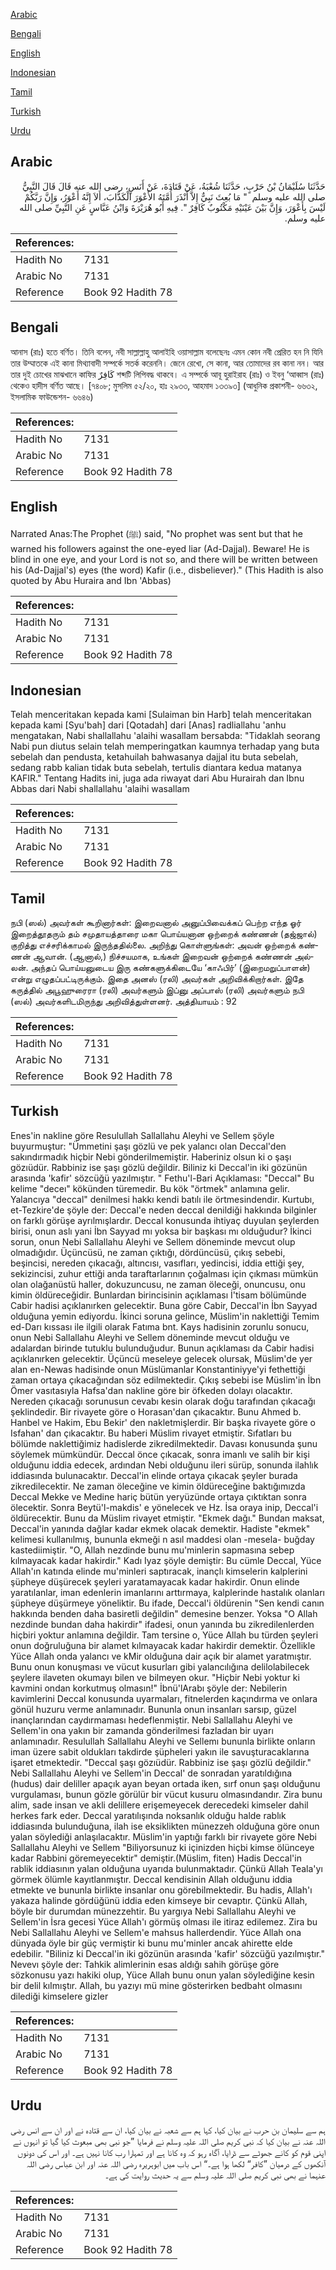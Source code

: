 [Arabic](#arabic)

[Bengali](#bengali)

[English](#english)

[Indonesian](#indonesian)

[Tamil](#tamil)

[Turkish](#turkish)

[Urdu](#urdu)

## Arabic


<div dir="rtl" lang="ar" style={{fontSize:'larger',backgroundColor:'#f8f9fa',padding:20}}>
حَدَّثَنَا سُلَيْمَانُ بْنُ حَرْبٍ، حَدَّثَنَا شُعْبَةُ، عَنْ قَتَادَةَ، عَنْ أَنَسٍ، رضى الله عنه قَالَ قَالَ النَّبِيُّ صلى الله عليه وسلم ‏ "‏ مَا بُعِثَ نَبِيٌّ إِلاَّ أَنْذَرَ أُمَّتَهُ الأَعْوَرَ الْكَذَّابَ، أَلاَ إِنَّهُ أَعْوَرُ، وَإِنَّ رَبَّكُمْ لَيْسَ بِأَعْوَرَ، وَإِنَّ بَيْنَ عَيْنَيْهِ مَكْتُوبٌ كَافِرٌ ‏"‏‏.‏ فِيهِ أَبُو هُرَيْرَةَ وَابْنُ عَبَّاسٍ عَنِ النَّبِيِّ صلى الله عليه وسلم‏.‏
</div>
<div style={{backgroundColor:'#f8f9fa',padding:20, marginBottom: 10}}><table> <thead> <tr> <th>References:</th> <th></th> </tr> </thead> <tbody><tr><td>Hadith No</td><td>7131</td></tr><tr><td>Arabic No</td><td>7131</td></tr><tr><td>Reference</td><td>Book 92 Hadith 78</td></tr></tbody></table></div>

## Bengali


<div dir="ltr" lang="bn" style={{fontSize:'larger',backgroundColor:'#f8f9fa',padding:20}}>
আনাস (রাঃ) হতে বর্ণিত। তিনি বলেন, নবী সাল্লাল্লাহু আলাইহি ওয়াসাল্লাম বলেছেনঃ এমন কোন নবী প্রেরিত হন নি যিনি তার উম্মাতকে এই কানা মিথ্যাবাদী সম্পর্কে সতর্ক করেননি। জেনে রেখো, সে কানা, আর তোমাদের রব কানা নন। আর তার দুই চোখের মাঝখানে কাফির كَافِرٌ শব্দটি লিপিবদ্ধ থাকবে। এ সম্পর্কে আবূ হুরাইরাহ (রাঃ) ও ইবনু ‘আব্বাস (রাঃ) থেকেও হাদীস বর্ণিত আছে। [৭৪০৮; মুসলিম ৫২/২০, হাঃ ২৯৩৩, আহমাদ ১৩৩৯৩] (আধুনিক প্রকাশনী- ৬৬৩২, ইসলামিক ফাউন্ডেশন- ৬৬৪৬)
</div>
<div style={{backgroundColor:'#f8f9fa',padding:20, marginBottom: 10}}><table> <thead> <tr> <th>References:</th> <th></th> </tr> </thead> <tbody><tr><td>Hadith No</td><td>7131</td></tr><tr><td>Arabic No</td><td>7131</td></tr><tr><td>Reference</td><td>Book 92 Hadith 78</td></tr></tbody></table></div>

## English


<div dir="ltr" lang="en" style={{fontSize:'larger',backgroundColor:'#f8f9fa',padding:20}}>
Narrated Anas:The Prophet (ﷺ) said, "No prophet was sent but that he warned his followers against the one-eyed liar (Ad-Dajjal). Beware! He is blind in one eye, and your Lord is not so, and there will be written between his (Ad-Dajjal's) eyes (the word) Kafir (i.e., disbeliever)." (This Hadith is also quoted by Abu Huraira and Ibn 'Abbas)
</div>
<div style={{backgroundColor:'#f8f9fa',padding:20, marginBottom: 10}}><table> <thead> <tr> <th>References:</th> <th></th> </tr> </thead> <tbody><tr><td>Hadith No</td><td>7131</td></tr><tr><td>Arabic No</td><td>7131</td></tr><tr><td>Reference</td><td>Book 92 Hadith 78</td></tr></tbody></table></div>

## Indonesian


<div dir="ltr" lang="id" style={{fontSize:'larger',backgroundColor:'#f8f9fa',padding:20}}>
Telah menceritakan kepada kami [Sulaiman bin Harb] telah menceritakan kepada kami [Syu'bah] dari [Qotadah] dari [Anas] radliallahu 'anhu mengatakan, Nabi shallallahu 'alaihi wasallam bersabda: "Tidaklah seorang Nabi pun diutus selain telah memperingatkan kaumnya terhadap yang buta sebelah dan pendusta, ketahuilah bahwasanya dajjal itu buta sebelah, sedang rabb kalian tidak buta sebelah, tertulis diantara kedua matanya KAFIR." Tentang Hadits ini, juga ada riwayat dari Abu Hurairah dan Ibnu Abbas dari Nabi shallallahu 'alaihi wasallam
</div>
<div style={{backgroundColor:'#f8f9fa',padding:20, marginBottom: 10}}><table> <thead> <tr> <th>References:</th> <th></th> </tr> </thead> <tbody><tr><td>Hadith No</td><td>7131</td></tr><tr><td>Arabic No</td><td>7131</td></tr><tr><td>Reference</td><td>Book 92 Hadith 78</td></tr></tbody></table></div>

## Tamil


<div dir="ltr" lang="ta" style={{fontSize:'larger',backgroundColor:'#f8f9fa',padding:20}}>
நபி (ஸல்) அவர்கள் கூறினார்கள்: இறைவனால் அனுப்பிவைக்கப் பெற்ற எந்த ஓர் இறைத்தூதரும் தம் சமுதாயத்தாரை மகா பொய்யனான ஒற்றைக் கண்ணன் (தஜ்ஜால்) குறித்து எச்சரிக்காமல் இருந்ததில்லை. அறிந்து கொள்ளுங்கள்: அவன் ஒற்றைக் கண்ணன் ஆவான். (ஆனால்,) நிச்சயமாக, உங்கள் இறைவன் ஒற்றைக் கண்ணன் அல்லன். அந்தப் பொய்யனுடைய இரு கண்களுக்கிடையே ‘காஃபிர்’ (இறைமறுப்பாளன்) என்று எழுதப்பட்டிருக்கும். இதை அனஸ் (ரலி) அவர்கள் அறிவிக்கிறார்கள். இதே கருத்தில் அபூஹுரைரா (ரலி) அவர்களும் இப்னு அப்பாஸ் (ரலி) அவர்களும் நபி (ஸல்) அவர்களிடமிருந்து அறிவித்துள்ளனர். அத்தியாயம் : 92
</div>
<div style={{backgroundColor:'#f8f9fa',padding:20, marginBottom: 10}}><table> <thead> <tr> <th>References:</th> <th></th> </tr> </thead> <tbody><tr><td>Hadith No</td><td>7131</td></tr><tr><td>Arabic No</td><td>7131</td></tr><tr><td>Reference</td><td>Book 92 Hadith 78</td></tr></tbody></table></div>

## Turkish


<div dir="ltr" lang="tr" style={{fontSize:'larger',backgroundColor:'#f8f9fa',padding:20}}>
Enes'in nakline göre Resulullah Sallallahu Aleyhi ve Sellem şöyle buyurmuştur: "Ümmetini şaşı gözlü ve pek yalancı olan Deccal'den sakındırmadık hiçbir Nebi gönderilmemiştir. Haberiniz olsun ki o şaşı gözıüdür. Rabbiniz ise şaşı gözlü değildir. Biliniz ki Deccal'in iki gözünün arasında 'kafir' sözcüğü yazılmıştır. " Fethu'l-Bari Açıklaması: "Deccal" Bu kelime "deceı" kökünden türemedir. Bu kök "örtmek" anlamına gelir. Yalancıya "deccal" denilmesi hakkı kendi batılı ile örtmesindendir. Kurtubı, et-Tezkire'de şöyle der: Deccal'e neden deccal denildiği hakkında bilginler on farklı görüşe ayrılmışlardır. Deccal konusunda ihtiyaç duyulan şeylerden birisi, onun aslı yani İbn Sayyad mı yoksa bir başkası mı olduğudur? İkinci sorun, onun Nebi Sallallahu Aleyhi ve Sellem döneminde mevcut olup olmadığıdır. Üçüncüsü, ne zaman çıktığı, dördüncüsü, çıkış sebebi, beşincisi, nereden çıkacağı, altıncısı, vasıfları, yedincisi, iddia ettiği şey, sekizincisi, zuhur ettiği anda taraftarlarının çoğalması için çıkması mümkün olan olağanüstü haller, dokuzuncusu, ne zaman öleceği, onuncusu, onu kimin öldüreceğidir. Bunlardan birincisinin açıklaması İ'tisam bölümünde Cabir hadisi açıklanırken gelecektir. Buna göre Cabir, Deccal'in İbn Sayyad olduğuna yemin ediyordu. İkinci soruna gelince, Müslim'in naklettiği Temim ed-Darı kıssası ile ilgili olarak Fatıma bnt. Kays hadisinin zorunlu sonucu, onun Nebi Sallallahu Aleyhi ve Sellem döneminde mevcut olduğu ve adalardan birinde tutuklu bulunduğudur. Bunun açıklaması da Cabir hadisi açıklanırken gelecektir. Üçüncü meseleye gelecek olursak, Müslim'de yer alan en-Newas hadisinde onun Müslümanlar Konstantiniyye'yi fethettiği zaman ortaya çıkacağından söz edilmektedir. Çıkış sebebi ise Müslim'in İbn Ömer vasıtasıyla Hafsa'dan nakline göre bir öfkeden dolayı olacaktır. Nereden çıkacağı sorunusun cevabı kesin olarak doğu tarafından çıkacağı şeklindedir. Bir rivayete göre o Horasan'dan çıkacaktır. Bunu Ahmed b. Hanbel ve Hakim, Ebu Bekir' den nakletmişlerdir. Bir başka rivayete göre o Isfahan' dan çıkacaktır. Bu haberi Müslim rivayet etmiştir. Sıfatları bu bölümde naklettiğimiz hadislerde zikredilmektedir. Davası konusunda şunu söylemek mümkündür. Deccal önce çıkacak, sonra imanlı ve salih bir kişi olduğunu iddia edecek, ardından Nebi olduğunu ileri sürüp, sonunda ilahlık iddiasında bulunacaktır. Deccal'in elinde ortaya çıkacak şeyler burada zikredilecektir. Ne zaman öleceğine ve kimin öldüreceğine baktığımızda Deccal Mekke ve Medine hariç bütün yeryüzünde ortaya çıktıktan sonra ölecektir. Sonra Beytü'l-makdis' e yönelecek ve Hz. İsa oraya inip, Deccal'i öldürecektir. Bunu da Müslim rivayet etmiştir. "Ekmek dağı." Bundan maksat, Deccal'in yanında dağlar kadar ekmek olacak demektir. Hadiste "ekmek" kelimesi kullanılmış, bununla ekmeği n asıl maddesi olan -mesela- buğday kastediimiştir. "O, Allah nezdinde bunu mu'minlerin sapmasına sebep kılmayacak kadar hakirdir." Kadı Iyaz şöyle demiştir: Bu cümle Deccal, Yüce Allah'ın katında elinde mu'minleri saptıracak, inançlı kimselerin kalplerini şüpheye düşürecek şeyleri yaratamayacak kadar hakirdir. Onun elinde yaratılanlar, iman edenlerin imanlarını arttırmaya, kalplerinde hastalık olanları şüpheye düşürmeye yöneliktir. Bu ifade, Deccal'i öldürenin "Sen kendi canın hakkında benden daha basiretli değildin" demesine benzer. Yoksa "O Allah nezdinde bundan daha hakirdir" ifadesi, onun yanında bu zikredilenlerden hiçbiri yoktur anlamına değildir. Tam tersine o, Yüce Allah bu türden şeyleri onun doğruluğuna bir alamet kılmayacak kadar hakirdir demektir. Özellikle Yüce Allah onda yalancı ve kMir olduğuna dair açık bir alamet yaratmıştır. Bunu onun konuşması ve vücut kusurları gibi yalancılığına delilolabilecek şeylere ilaveten okumayı bilen ve bilmeyen okur. "Hiçbir Nebi yoktur ki kavmini ondan korkutmuş olmasın!" İbnü'lArabı şöyle der: Nebilerin kavimlerini Deccal konusunda uyarmaları, fitnelerden kaçındırma ve onlara gönül huzuru verme anlamınadır. Bununla onun insanları sarsıp, güzel inançlarından caydırmaması hedeflenmiştir. Nebi Sallallahu Aleyhi ve Sellem'in ona yakın bir zamanda gönderilmesi fazladan bir uyarı anlamınadır. Resulullah Sallallahu Aleyhi ve Sellemı bununla birlikte onların iman üzere sabit oldukları takdirde şüpheleri yakın ile savuşturacaklarına işaret etmektedir. "Deccal şaşı gözıüdür. Rabbiniz ise şaşı gözlü değildir." Nebi Sallallahu Aleyhi ve Sellem'in Deccal' de sonradan yaratıldığına (hudus) dair deliller apaçık ayan beyan ortada iken, sırf onun şaşı olduğunu vurgulaması, bunun gözle görülür bir vücut kusuru olmasındandır. Zira bunu alim, sade insan ve akli delillere erişemeyecek derecedeki kimseler dahil herkes fark eder. Deccal yaratılışında noksanlık olduğu halde rablık iddiasında bulunduğuna, ilah ise eksiklikten münezzeh olduğuna göre onun yalan söylediği anlaşılacaktır. Müslim'in yaptığı farklı bir rivayete göre Nebi Sallallahu Aleyhi ve Sellem "Biliyorsunuz ki içinizden hiçbi kimse ölünceye kadar Rabbini göremeyecektir" demiştir.(Müslim, fiten) Hadis Deccal'in rablik iddiasının yalan olduğuna uyarıda bulunmaktadır. Çünkü Allah Teala'yı görmek ölümle kayıtlanmıştır. Deccal kendisinin Allah olduğunu iddia etmekte ve bununla birlikte insanlar onu görebilmektedir. Bu hadis, Allah'ı yakaza halinde gördüğünü iddia eden kimseye bir cevaptır. Çünkü Allah, böyle bir durumdan münezzehtir. Bu yargıya Nebi Sallallahu Aleyhi ve Sellem'in İsra gecesi Yüce Allah'ı görmüş olması ile itiraz edilemez. Zira bu Nebi Sallallahu Aleyhi ve Sellem'e mahsus hallerdendir. Yüce Allah ona dünyada öyle bir güç vermiştir ki bunu mu'minler ancak ahirette elde edebilir. "Biliniz ki Deccal'in iki gözünün arasında 'kafir' sözcüğü yazılmıştır." Nevevı şöyle der: Tahkik alimlerinin esas aldığı sahih görüşe göre sözkonusu yazı hakiki oIup, Yüce Allah bunu onun yalan söyIediğine kesin bir delil kıImıştır. Allah, bu yazıyı mü mine gösterirken bedbaht oImasını dilediği kimseIere gizIer
</div>
<div style={{backgroundColor:'#f8f9fa',padding:20, marginBottom: 10}}><table> <thead> <tr> <th>References:</th> <th></th> </tr> </thead> <tbody><tr><td>Hadith No</td><td>7131</td></tr><tr><td>Arabic No</td><td>7131</td></tr><tr><td>Reference</td><td>Book 92 Hadith 78</td></tr></tbody></table></div>

## Urdu


<div dir="rtl" lang="ur" style={{fontSize:'larger',backgroundColor:'#f8f9fa',padding:20}}>
ہم سے سلیمان بن حرب نے بیان کیا، کہا ہم سے شعبہ نے بیان کیا، ان سے قتادہ نے اور ان سے انس رضی اللہ عنہ نے بیان کیا کہ نبی کریم صلی اللہ علیہ وسلم نے فرمایا ”جو نبی بھی مبعوث کیا گیا تو انہوں نے اپنی قوم کو کانے جھوٹے سے ڈرایا، آگاہ رہو کہ وہ کانا ہے اور تمہارا رب کانا نہیں ہے۔ اور اس کی دونوں آنکھوں کے درمیان ”کافر“ لکھا ہوا ہے۔“ اس باب میں ابوہریرہ رضی اللہ عنہ اور ابن عباس رضی اللہ عنہما نے بھی نبی کریم صلی اللہ علیہ وسلم سے یہ حدیث روایت کی ہے۔
</div>
<div style={{backgroundColor:'#f8f9fa',padding:20, marginBottom: 10}}><table> <thead> <tr> <th>References:</th> <th></th> </tr> </thead> <tbody><tr><td>Hadith No</td><td>7131</td></tr><tr><td>Arabic No</td><td>7131</td></tr><tr><td>Reference</td><td>Book 92 Hadith 78</td></tr></tbody></table></div>